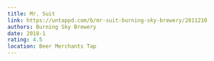 ```yaml
---
title: Mr. Suit
link: https://untappd.com/b/mr-suit-burning-sky-brewery/2811210
authors: Burning Sky Brewery
date: 2018-1
rating: 4.5
location: Beer Merchants Tap
---
```

